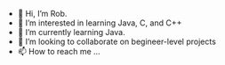 - 👋 Hi, I’m Rob.
- 👀 I’m interested in learning Java, C, and C++
- 🌱 I’m currently learning Java.
- 💞️ I’m looking to collaborate on begineer-level projects
- 📫 How to reach me ...

<!---
RobynXIII/RobynXIII is a ✨ special ✨ repository because its `README.md` (this file) appears on your GitHub profile.
You can click the Preview link to take a look at your changes.
--->

